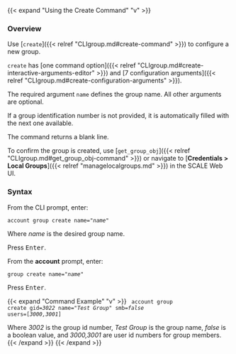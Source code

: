 ---
---

{{< expand "Using the Create Command" "v" >}}

### Overview

Use [`create`]({{< relref "CLIgroup.md#create-command" >}}) to configure a new group.

`create` has [one command option]({{< relref "CLIgroup.md#create-interactive-arguments-editor" >}}) and [7 configuration arguments]({{< relref "CLIgroup.md#create-configuration-arguments" >}}).

The required argument `name` defines the group name.
All other arguments are optional.

If a group identification number is not provided, it is automatically filled with the next one available.

The command returns a blank line.

To confirm the group is created, use [`get_group_obj`]({{< relref "CLIgroup.md#get_group_obj-command" >}}) or navigate to [**Credentials > Local Groups**]({{< relref "managelocalgroups.md" >}}) in the SCALE Web UI.

### Syntax

From the CLI prompt, enter:

<code>account group create name="<i>name</i>"</code>

Where *name* is the desired group name.

Press <kbd>Enter</kbd>.

From the **account** prompt, enter:

<code>group create name="<i>name</i>"</code>

Press <kbd>Enter</kbd>.

{{< expand "Command Example" "v" >}}
<code>
account group create gid=<i>3022</i> name="<i>Test Group</i>" smb=<i>false</i> users=[<i>3000,3001</i>]
</code>

Where *3002* is the group id number, *Test Group* is the group name, *false* is a boolean value, and *3000,3001* are user id numbers for group members.
{{< /expand >}}
{{< /expand >}}
